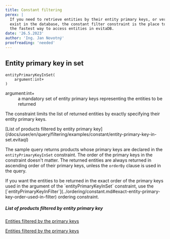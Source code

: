 ```yaml
---
title: Constant filtering
perex: |
  If you need to retrieve entities by their entity primary keys, or verify that entities with particular primary keys 
  exist in the database, the constant filter constraint is the place to go. Filtering entities by their primary keys is 
  the fastest way to access entities in evitaDB. 
date: '26.5.2023'
author: 'Ing. Jan Novotný'
proofreading: 'needed'
---
```


## Entity primary key in set

```evitaql-syntax
entityPrimaryKeyInSet(
    argument:int+
)
```

<dl>
    <dt>argument:int+</dt>
    <dd>
        a mandatory set of entity primary keys representing the entities to be returned
    </dd>
</dl>

The constraint limits the list of returned entities by exactly specifying their entity primary keys. 

<SourceCodeTabs requires="evita_functional_tests/src/test/resources/META-INF/documentation/evitaql-init.java" langSpecificTabOnly>
[List of products filtered by entity primary key](/docs/user/en/query/filtering/examples/constant/entity-primary-key-in-set.evitaql)
</SourceCodeTabs>

The sample query returns products whose primary keys are declared in the `entityPrimaryKeyInSet` constraint. The order
of the primary keys in the constraint doesn't matter. The returned entities are always returned in ascending order of
their primary keys, unless the `orderBy` clause is used in the query.

<Note type="info">
If you want the entities to be returned in the exact order of the primary keys used in the argument 
of the `entityPrimaryKeyInSet` constraint, use the 
[`entityPrimaryKeyInFilter`](../ordering/constant.md#exact-entity-primary-key-order-used-in-filter)
ordering constraint.
</Note>

<Note type="info">

<NoteTitle toggles="true">

##### List of products filtered by entity primary key
</NoteTitle>

<LanguageSpecific to="evitaql,java">

<MDInclude>[Entities filtered by the primary keys](/docs/user/en/query/filtering/examples/constant/entity-primary-key-in-set.evitaql.md)</MDInclude>

</LanguageSpecific>

<LanguageSpecific to="graphql">

<MDInclude>[Entities filtered by the primary keys](/docs/user/en/query/filtering/examples/constant/entity-primary-key-in-set.graphql.json.md)</MDInclude>

</LanguageSpecific>

</Note>